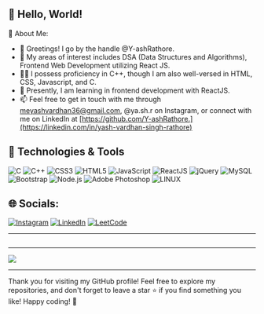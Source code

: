 ## 👋 Hello, World!

💫 About Me:
- 👋 Greetings! I go by the handle @Y-ashRathore.
- 👀 My areas of interest includes DSA (Data Structures and Algorithms), Frontend Web Development utilizing React JS.
- 🧑‍💻 I possess proficiency in C++, though I am also well-versed in HTML, CSS, Javascript, and C.
- 🌱 Presently, I am learning in frontend development with ReactJS.
- 📫 Feel free to get in touch with me through meyashvardhan36@gmail.com, @ya.sh.r on Instagram, or connect with me on LinkedIn at [https://github.com/Y-ashRathore.](https://linkedin.com/in/yash-vardhan-singh-rathore)

## 🔧 Technologies & Tools

![C](https://img.shields.io/badge/c-%2300599C.svg?style=for-the-badge&logo=c&logoColor=white) ![C++](https://img.shields.io/badge/c++-%2300599C.svg?style=for-the-badge&logo=c%2B%2B&logoColor=white) ![CSS3](https://img.shields.io/badge/css3-%231572B6.svg?style=for-the-badge&logo=css3&logoColor=white) ![HTML5](https://img.shields.io/badge/html5-%23E34F26.svg?style=for-the-badge&logo=html5&logoColor=white) ![JavaScript](https://img.shields.io/badge/javascript-%23323330.svg?style=for-the-badge&logo=javascript&logoColor=%23F7DF1E) ![ReactJS](https://img.shields.io/badge/-ReactJS-61DAFB?style=for-the-badge&logo=react&logoColor=white) ![jQuery](https://img.shields.io/badge/jQuery-3.6.0-blue.svg?style=for-the-badge&logo=c&logoColor=white) ![MySQL](https://img.shields.io/badge/mysql-%2300f.svg?style=for-the-badge&logo=mysql&logoColor=white) ![Bootstrap](https://img.shields.io/badge/Bootstrap-5.3.0-7952B3?style=for-the-badge&logo=c&logoColor=white) ![Node.js](https://img.shields.io/badge/Node.js-14.x-339933?style=for-the-badge&logo=node.js&logoColor=white)
![Adobe Photoshop](https://img.shields.io/badge/adobephotoshop-%2331A8FF.svg?style=for-the-badge&logo=adobephotoshop&logoColor=white) ![LINUX](https://img.shields.io/badge/Linux-FCC624?style=for-the-badge&logo=linux&logoColor=black) 

## 🌐 Socials:
[![Instagram](https://img.shields.io/badge/Instagram-%23E4405F.svg?style=for-the-badge&logo=Instagram&logoColor=white)](https://instagram.com/ya.sh.r) [![LinkedIn](https://img.shields.io/badge/linkedin-%230077B5.svg?style=for-the-badge&logo=linkedin&logoColor=white)](https://linkedin.com/in/yash-vardhan-singh-rathore) [![LeetCode](https://img.shields.io/badge/LeetCode-000000?style=for-the-badge&logo=LeetCode&logoColor=#d16c06)](https://leetcode.com/yrathore/)

---
<img class="m-2 select-none pointer-events-none" draggable="false" id="langs" src="https://github-readme-stats-sigma-five.vercel.app/api/top-langs/?username=Y-ashRathore&amp;theme=dark&amp;hide_border=false&amp;include_all_commits=false&amp;count_private=false&amp;layout=compact" alt="">


---

[![](https://visitcount.itsvg.in/api?id=Y-ashRathpre&icon=0&color=0)](https://visitcount.itsvg.in)

---
Thank you for visiting my GitHub profile! Feel free to explore my repositories, and don't forget to leave a star ⭐️ if you find something you like! Happy coding! 🚀
